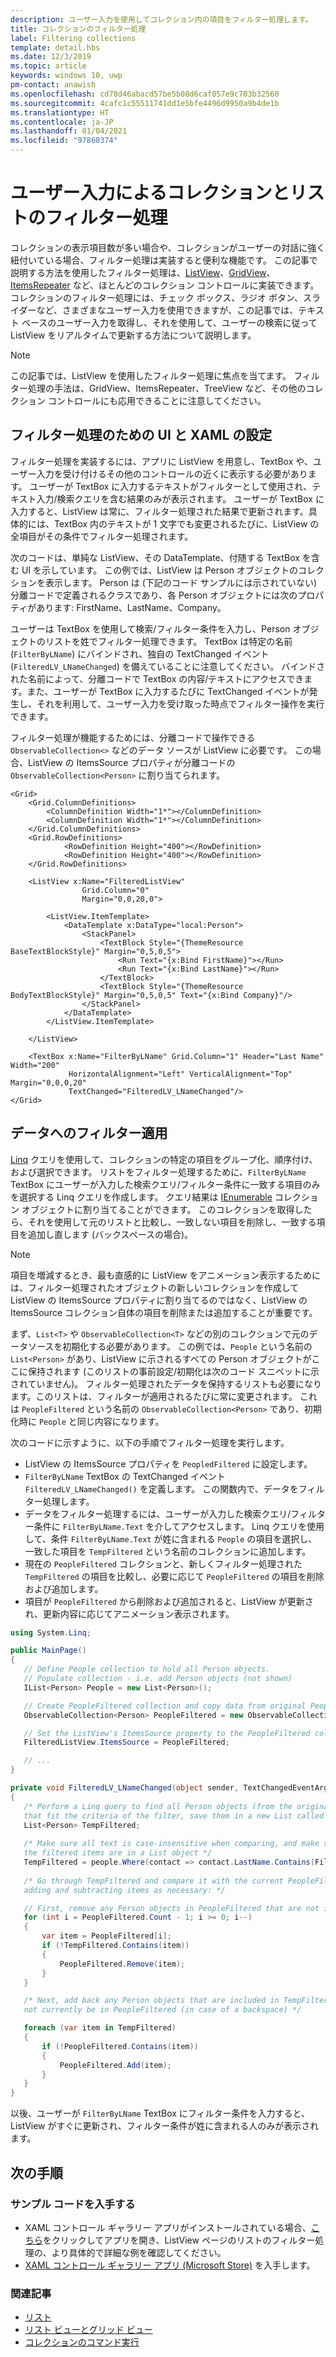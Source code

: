 ```yaml
---
description: ユーザー入力を使用してコレクション内の項目をフィルター処理します。
title: コレクションのフィルター処理
label: Filtering collections
template: detail.hbs
ms.date: 12/3/2019
ms.topic: article
keywords: windows 10, uwp
pm-contact: anawish
ms.openlocfilehash: cd78d46abacd57be5b08d6caf057e9c703b32560
ms.sourcegitcommit: 4cafc1c55511741dd1e5bfe4496d9950a9b4de1b
ms.translationtype: HT
ms.contentlocale: ja-JP
ms.lasthandoff: 01/04/2021
ms.locfileid: "97860374"
---
```

# <a name="filtering-collections-and-lists-through-user-input"></a>ユーザー入力によるコレクションとリストのフィルター処理
コレクションの表示項目数が多い場合や、コレクションがユーザーの対話に強く紐付いている場合、フィルター処理は実装すると便利な機能です。 この記事で説明する方法を使用したフィルター処理は、[ListView](/uwp/api/Windows.UI.Xaml.Controls.ListView)、[GridView](/uwp/api/windows.ui.xaml.controls.gridview)、[ItemsRepeater](/uwp/api/microsoft.ui.xaml.controls.itemsrepeater?view=winui-2.2&preserve-view=true) など、ほとんどのコレクション コントロールに実装できます。 コレクションのフィルター処理には、チェック ボックス、ラジオ ボタン、スライダーなど、さまざまなユーザー入力を使用できますが、この記事では、テキスト ベースのユーザー入力を取得し、それを使用して、ユーザーの検索に従って ListView をリアルタイムで更新する方法について説明します。 

> [!NOTE]
> この記事では、ListView を使用したフィルター処理に焦点を当てます。 フィルター処理の手法は、GridView、ItemsRepeater、TreeView など、その他のコレクション コントロールにも応用できることに注意してください。

## <a name="setting-up-the-ui-and-xaml-for-filtering"></a>フィルター処理のための UI と XAML の設定
フィルター処理を実装するには、アプリに ListView を用意し、TextBox や、ユーザー入力を受け付けるその他のコントロールの近くに表示する必要があります。 ユーザーが TextBox に入力するテキストがフィルターとして使用され、テキスト入力/検索クエリを含む結果のみが表示されます。 ユーザーが TextBox に入力すると、ListView は常に、フィルター処理された結果で更新されます。具体的には、TextBox 内のテキストが 1 文字でも変更されるたびに、ListView の全項目がその条件でフィルター処理されます。

次のコードは、単純な ListView、その DataTemplate、付随する TextBox を含む UI を示しています。 この例では、ListView は Person オブジェクトのコレクションを表示します。 Person は (下記のコード サンプルには示されていない) 分離コードで定義されるクラスであり、各 Person オブジェクトには次のプロパティがあります: FirstName、LastName、Company。

ユーザーは TextBox を使用して検索/フィルター条件を入力し、Person オブジェクトのリストを姓でフィルター処理できます。 TextBox は特定の名前 (`FilterByLName`) にバインドされ、独自の TextChanged イベント (`FilteredLV_LNameChanged`) を備えていることに注意してください。 バインドされた名前によって、分離コードで TextBox の内容/テキストにアクセスできます。また、ユーザーが TextBox に入力するたびに TextChanged イベントが発生し、それを利用して、ユーザー入力を受け取った時点でフィルター操作を実行できます。 

フィルター処理が機能するためには、分離コードで操作できる `ObservableCollection<>` などのデータ ソースが ListView に必要です。 この場合、ListView の ItemsSource プロパティが分離コードの `ObservableCollection<Person>` に割り当てられます。 

```xaml
<Grid>
    <Grid.ColumnDefinitions>
        <ColumnDefinition Width="1*"></ColumnDefinition>
        <ColumnDefinition Width="1*"></ColumnDefinition>
    </Grid.ColumnDefinitions>
    <Grid.RowDefinitions>
            <RowDefinition Height="400"></RowDefinition>
            <RowDefinition Height="400"></RowDefinition>
    </Grid.RowDefinitions>

    <ListView x:Name="FilteredListView"
                Grid.Column="0"
                Margin="0,0,20,0">

        <ListView.ItemTemplate>
            <DataTemplate x:DataType="local:Person">
                <StackPanel>
                    <TextBlock Style="{ThemeResource BaseTextBlockStyle}" Margin="0,5,0,5">
                        <Run Text="{x:Bind FirstName}"></Run>
                        <Run Text="{x:Bind LastName}"></Run>
                    </TextBlock>
                    <TextBlock Style="{ThemeResource BodyTextBlockStyle}" Margin="0,5,0,5" Text="{x:Bind Company}"/>
                </StackPanel>
            </DataTemplate>
        </ListView.ItemTemplate>

    </ListView>

    <TextBox x:Name="FilterByLName" Grid.Column="1" Header="Last Name" Width="200"
             HorizontalAlignment="Left" VerticalAlignment="Top" Margin="0,0,0,20"
             TextChanged="FilteredLV_LNameChanged"/>
</Grid>
```
## <a name="filtering-the-data"></a>データへのフィルター適用
[Linq](/dotnet/csharp/programming-guide/concepts/linq/introduction-to-linq-queries) クエリを使用して、コレクションの特定の項目をグループ化、順序付け、および選択できます。 リストをフィルター処理するために、`FilterByLName` TextBox にユーザーが入力した検索クエリ/フィルター条件に一致する項目のみを選択する Linq クエリを作成します。 クエリ結果は [IEnumerable<T>](/dotnet/api/system.collections.generic.ienumerable-1) コレクション オブジェクトに割り当てることができます。 このコレクションを取得したら、それを使用して元のリストと比較し、一致しない項目を削除し、一致する項目を追加し直します (バックスペースの場合)。

> [!NOTE]
> 項目を増減するとき、最も直感的に ListView をアニメーション表示するためには、フィルター処理されたオブジェクトの新しいコレクションを作成して ListView の ItemsSource プロパティに割り当てるのではなく、ListView の ItemsSource コレクション自体の項目を削除または追加することが重要です。

まず、`List<T>` や `ObservableCollection<T>` などの別のコレクションで元のデータソースを初期化する必要があります。 この例では、`People` という名前の `List<Person>` があり、ListView に示されるすべての Person オブジェクトがここに保持されます (このリストの事前設定/初期化は次のコード スニペットに示されていません)。 フィルター処理されたデータを保持するリストも必要になります。このリストは、フィルターが適用されるたびに常に変更されます。 これは `PeopleFiltered` という名前の `ObservableCollection<Person>` であり、初期化時に `People` と同じ内容になります。
 
次のコードに示すように、以下の手順でフィルター処理を実行します。
 - ListView の ItemsSource プロパティを `PeopledFiltered` に設定します。 
 - `FilterByLName` TextBox の TextChanged イベント `FilteredLV_LNameChanged()` を定義します。 この関数内で、データをフィルター処理します。
 - データをフィルター処理するには、ユーザーが入力した検索クエリ/フィルター条件に `FilterByLName.Text` を介してアクセスします。 Linq クエリを使用して、条件 `FilterByLName.Text` が姓に含まれる `People` の項目を選択し、一致した項目を `TempFiltered` という名前のコレクションに追加します。
 - 現在の `PeopleFiltered` コレクションと、新しくフィルター処理された `TempFiltered` の項目を比較し、必要に応じて `PeopleFiltered` の項目を削除および追加します。
 - 項目が `PeopleFiltered` から削除および追加されると、ListView が更新され、更新内容に応じてアニメーション表示されます。

 ```csharp
using System.Linq;

public MainPage()
{
    // Define People collection to hold all Person objects. 
    // Populate collection - i.e. add Person objects (not shown)
    IList<Person> People = new List<Person>();

    // Create PeopleFiltered collection and copy data from original People collection
    ObservableCollection<Person> PeopleFiltered = new ObservableCollection<Person>(People);

    // Set the ListView's ItemsSource property to the PeopleFiltered collection
    FilteredListView.ItemsSource = PeopleFiltered;

    // ... 
}

private void FilteredLV_LNameChanged(object sender, TextChangedEventArgs e)
{
    /* Perform a Linq query to find all Person objects (from the original People collection)
    that fit the criteria of the filter, save them in a new List called TempFiltered. */
    List<Person> TempFiltered;
    
    /* Make sure all text is case-insensitive when comparing, and make sure 
    the filtered items are in a List object */
    TempFiltered = people.Where(contact => contact.LastName.Contains(FilterByLName.Text, StringComparison.InvariantCultureIgnoreCase)).ToList();
    
    /* Go through TempFiltered and compare it with the current PeopleFiltered collection,
    adding and subtracting items as necessary: */

    // First, remove any Person objects in PeopleFiltered that are not in TempFiltered
    for (int i = PeopleFiltered.Count - 1; i >= 0; i--)
    {
        var item = PeopleFiltered[i];
        if (!TempFiltered.Contains(item))
        {
            PeopleFiltered.Remove(item);
        }
    }

    /* Next, add back any Person objects that are included in TempFiltered and may 
    not currently be in PeopleFiltered (in case of a backspace) */

    foreach (var item in TempFiltered)
    {
        if (!PeopleFiltered.Contains(item))
        {
            PeopleFiltered.Add(item);
        }
    }
}
 ```

以後、ユーザーが `FilterByLName` TextBox にフィルター条件を入力すると、ListView がすぐに更新され、フィルター条件が姓に含まれる人のみが表示されます。

## <a name="next-steps"></a>次の手順

### <a name="get-the-sample-code"></a>サンプル コードを入手する
- XAML コントロール ギャラリー</strong> アプリがインストールされている場合、[こちら](xamlcontrolsgallery:/item/ListView)をクリックしてアプリを開き、ListView ページのリストのフィルター処理の、より具体的で詳細な例を確認してください。
- [XAML コントロール ギャラリー アプリ (Microsoft Store)](https://www.microsoft.com/store/productId/9MSVH128X2ZT) を入手します。

### <a name="related-articles"></a>関連記事
- [リスト](lists.md)
- [リスト ビューとグリッド ビュー](listview-and-gridview.md)
- [コレクションのコマンド実行](collection-commanding.md)

